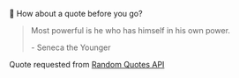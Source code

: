 📣 How about a quote before you go?

> Most powerful is he who has himself in his own power.
>
> <p>- Seneca the Younger</p>

Quote requested from [Random Quotes API](https://github.com/lukePeavey/quotable)
